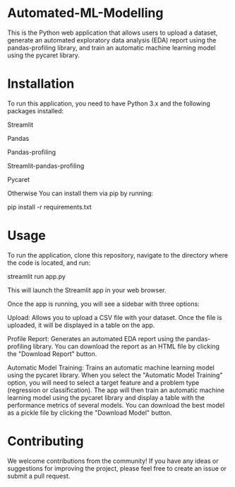 # Automated-ML-Modelling

This is the Python web application that allows users to upload a dataset, generate an automated exploratory data analysis (EDA) report using the pandas-profiling library, and train an automatic machine learning model using the pycaret library.

# Installation
To run this application, you need to have Python 3.x and the following packages installed:

Streamlit

Pandas

Pandas-profiling

Streamlit-pandas-profiling

Pycaret

Otherwise You can install them via pip by running:

pip install -r requirements.txt

# Usage

To run the application, clone this repository, navigate to the directory where the code is located, and run:

streamlit run app.py

This will launch the Streamlit app in your web browser.

Once the app is running, you will see a sidebar with three options:

Upload: Allows you to upload a CSV file with your dataset. Once the file is uploaded, it will be displayed in a table on the app.

Profile Report: Generates an automated EDA report using the pandas-profiling library. You can download the report as an HTML file by clicking the "Download Report" button.

Automatic Model Training: Trains an automatic machine learning model using the pycaret library. When you select the "Automatic Model Training" option, you will need to select a target feature and a problem type (regression or classification). The app will then train an automatic machine learning model using the pycaret library and display a table with the performance metrics of several models. You can download the best model as a pickle file by clicking the "Download Model" button.
 
# Contributing

We welcome contributions from the community! If you have any ideas or suggestions for improving the project, please feel free to create an issue or submit a pull request.
